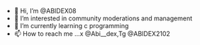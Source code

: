 - 👋 Hi, I’m @ABIDEX08
- 👀 I’m interested in community moderations and management
- 🌱 I’m currently learning c programming
- 📫 How to reach me ...x @Abi__dex,Tg @ABIDEX2102

